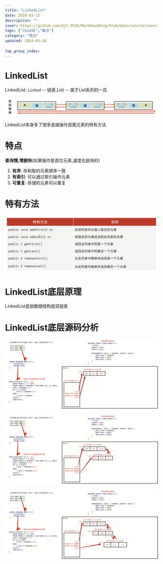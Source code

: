 ```yaml
---
title: "LinkedList"
date: 2024-03-15
description: ""
cover: https://github.com/Gjt-9520/MarkDownBlog/blob/main/source/coverImages/Aimage-135/Aimage91.jpg?raw=true
tags: ["JavaSE","集合"]
category: "笔记"
updated: 2024-03-16

top_group_index:
---
```


# LinkedList

LinkedList: `Linked` -- 链表,List -- 属于List系列的一员

![双向链表](../images/双向链表.png)

LinkedList本身多了很多直接操作首尾元素的特有方法

# 特点

**查询慢,增删快**(如果操作是首位元素,速度也是快的)   

1. **有序**: 存和取的元素顺序一致
2. **有索引**: 可以通过索引操作元素
3. **可重复**: 存储的元素可以重复

# 特有方法

![LinkedList特有API](../images/LinkedList特有API.png)

# LinkedList底层原理

LinkedList底层数据结构是双链表

# LinkedList底层源码分析

![LinkedList底层源码分析1](../images/LinkedList底层源码分析1.png)

![LinkedList底层源码分析2](../images/LinkedList底层源码分析2.png)

![LinkedList底层源码分析3](../images/LinkedList底层源码分析3.png)